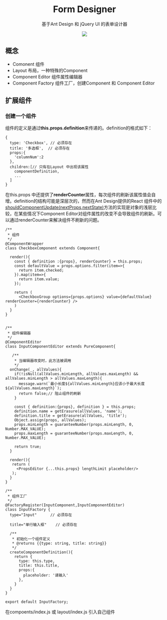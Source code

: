 
<h1 align="center">Form Designer</h1>

<div align="center">

基于Ant Design 和 jQuery UI 的表单设计器

![](https://github.com/lumengwei/form-designer/blob/master/preview.png)

</div>


## 概念
- Comonent 组件
- Layout 布局，一种特殊的Component
- Component Editor 组件属性编辑器
- Component Factory 组件工厂，创建Component 和 Component Editor


## 扩展组件

### 创建一个组件

组件的定义是通过<b>this.props.definition</b>来传递的。definition的格式如下：
```
{
  type: 'Checkbox', // 必须存在
  title: '多选框',  // 必须存在
  props:{
    'columnNum':2
  },
  children:[// 只有在Layout 中出现该属性
    componentDefinition,
    ...
  ]
}
```

在this.props 中还提供了<b>renderCounter</b>属性，每次组件的刷新该属性值会自增。definition的结构可能是深层次的，然而在Ant Design提供的React 组件中的<a href="https://reactjs.org/docs/react-component.html#shouldcomponentupdate" target="_blank" rel="noopener noreferrer">shouldComponentUpdate(nextProps,nextState)</a>方法的实现是对象的浅层比较，在某些情况下Component Editor对组件属性的改变不会导致组件的刷新。可以通过renderCounter来解决组件不刷新的问题。
```
/**
 * 组件
 */
@ComponentWrapper
class CheckboxComponent extends Component{

  render(){
    const { definition :{props}, renderCounter} = this.props;
    const defaultValue = props.options.filter(item=>{
      return item.checked;
    }).map(item=>{
      return item.value;
    });

    return (
      <CheckboxGroup options={props.options} value={defaultValue} renderCounter={renderCounter} />
    )
  }
}

```
```

/**
 * 组件编辑器
 */
@ComponentEditor
class InputComponentEditor extends PureComponent{

   /**
    * 当编辑器改变时，此方法被调用
    */
  onChange(_, allValues){
    if(!isNull(allValues.minLength, allValues.maxLength) && allValues.minLength > allValues.maxLength){
      message.warn(`最小长度${allValues.minLength}应该小于最大长度${allValues.maxLength}`);
      return false;// 阻止组件的刷新
    }

    const { definition:{props}, definition } = this.props;
    definition.name = getErasure(allValues, 'name');
    definition.title = getErasure(allValues, 'title');
    Object.assign(props, allValues);
    props.minLength = guaranteeNumber(props.minLength, 0, Number.MAX_VALUE);
    props.maxLength = guaranteeNumber(props.maxLength, 0, Number.MAX_VALUE);

    return true;
  }

  render(){
   return (
     <PropsEditor {...this.props} lengthLimit placeholder/>
   );
  }
}

```

```
/**
 * 组件工厂
 */
@FactoryRegister(InputComponent,InputComponentEditor)
class InputFactory {
  type="Input"      // 必须存在

  title="单行输入框"    // 必须存在

  /**
   * 初始化一个组件定义
   * @returns {{type: string, title: string}}
   */
  createComponentDefinition(){
    return {
      type: this.type,
      title: this.title,
      props:{
        placeholder: '请输入'
      },
    }
  }
}

export default InputFactory;
```

在compoents/index.js 或 layout/index.js 引入自己组件
